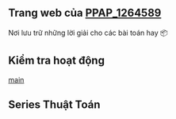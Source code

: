 ## Trang web của [PPAP_1264589](https://github.com/ppap-1264589)

Nơi lưu trữ những lời giải cho các bài toán hay 📦

## Kiểm tra hoạt động
[main](https://github.com/ppap-1264589/secret-of-cpp)

## Series Thuật Toán
